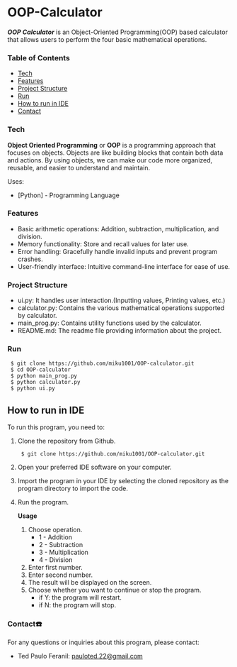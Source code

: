 # OOP-Calculator

***OOP Calculator*** is an Object-Oriented Programming(OOP) based calculator that allows users to perform the four basic mathematical operations.

### Table of Contents
- [Tech](#tech)
- [Features](#feat)
- [Project Structure](#proj)
- [Run](#run)
- [How to run in IDE](#ide)
- [Contact](#contact)

### Tech <a name="tech"></a>
**Object Oriented Programming** or **OOP** is a programming approach that focuses on objects. Objects are like building 
blocks that contain both data and actions. By using objects, we can make our code more organized, reusable, and easier to understand and maintain. 

Uses:
* [Python] - Programming Language

### Features <a name="feat"></a>
- Basic arithmetic operations: Addition, subtraction, multiplication, and division.
- Memory functionality: Store and recall values for later use.
- Error handling: Gracefully handle invalid inputs and prevent program crashes.
- User-friendly interface: Intuitive command-line interface for ease of use.

### Project Structure <a name="proj"></a>
- ui.py: It handles user interaction.(Inputting values, Printing values, etc.)
- calculator.py: Contains the various mathematical operations supported by calculator.
- main_prog.py: Contains utility functions used by the calculator.
- README.md: The readme file providing information about the project.

### Run <a name="run"></a>
     $ git clone https://github.com/miku1001/OOP-calculator.git
     $ cd OOP-calculator
     $ python main_prog.py
     $ python calculator.py
     $ python ui.py
     
## How to run in IDE <a name="ide"></a>

To run this program, you need to:
1. Clone the repository from Github.

        $ git clone https://github.com/miku1001/OOP-calculator.git
2. Open your preferred IDE software on your computer.
3. Import the program in your IDE by selecting the cloned repository as the program directory to import the code.
4. Run the program.
   
    **Usage**
    1. Choose operation.
        - 1 - Addition
        - 2 - Subtraction
        - 3 - Multiplication
        - 4 - Division
    2. Enter first number.
    3. Enter second number.
    3. The result will be displayed on the screen.
    4. Choose whether you want to continue or stop the program.
       - if Y: the program will restart.
       - if N: the program will stop.

### Contact☎️ <a name="contact"></a>
  For any questions or inquiries about this program, please contact:
  
  - Ted Paulo Feranil: pauloted.22@gmail.com
